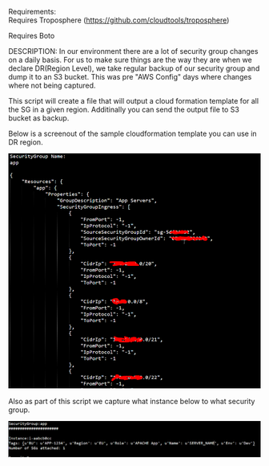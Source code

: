 Requirements:  
Requires Troposphere (https://github.com/cloudtools/troposphere)

Requires Boto
                

DESCRIPTION: 
In our environment there are a lot of security group changes on a daily basis.  For us to make sure things are the way they are when we declare DR(Region Level), we take regular backup of our security group and dump it to an S3 bucket.  This was pre "AWS Config" days where changes where not being captured.  

This script will create a file that will output a cloud formation template for all the SG in a given region.  Additinally you can send the output file to S3 bucket as backup.

Below is a screenout of the sample cloudformation template you can use in DR region.

![alt text](screenshots/screen1.png "Sample output of JSON file")

Also as part of this script we capture what instance below to what security group.

![alt text](screenshots/screen2.png "Sample output showing what instance below to what SG")
